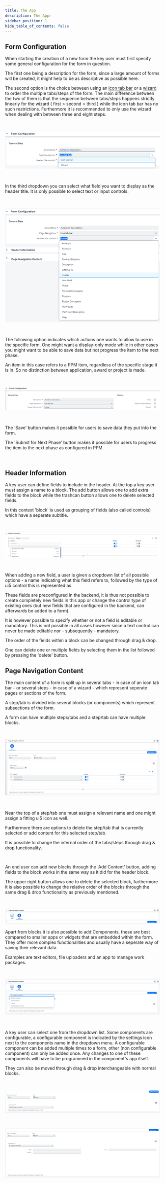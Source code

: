 ```yaml
---
title: The App
description: The Appr
sidebar_position: 1
hide_table_of_contents: false
---
```


## Form Configuration

When starting the creation of a new form the key user must first specify some general configuration for the form in question.

The first one being a description for the form, since a large amount of forms will be created, it might help to be as descriptive as possible here.

The second option is the choice between using an [icon tab bar](https://experience.sap.com/fiori-design-web/icontabbar/) or a [wizard](https://experience.sap.com/fiori-design-web/wizard/) to order the multiple tabs/steps of the form. The main difference between the two of them is that the sequence between tabs/steps happens strictly linearly for the wizard ( first > second > third ) while the icon tab bar has no such restrictions.
Furthermore it is recommended to only use the wizard when dealing with between three and eight steps.

&nbsp;

![image.png](./img/pageNavigation.png)

&nbsp;

In the third dropdown you can select what field you want to display as the header title. It is only possible to select text or input controls.

&nbsp;

![image.png](./img/headerTitleControl.png)

&nbsp;

The following option indicates which actions one wants to allow to use in the specific form. One might want a display-only mode while in other cases you might want to be able to save data but not progress the item to the next phase.

An item in this case refers to a PPM item, regardless of the specific stage it is in. So no distinction between application, award or project is made.

&nbsp;

![image.png](./img/actions.png)

&nbsp;

The 'Save' button makes it possible for users to save data they put into the form.

The 'Submit for Next Phase' button makes it possible for users to progress the item to the next phase as configured in PPM.

&nbsp;

## Header Information

<!-- Behind feature -->
<!--
Every form template contains a standard header which displays the name of the funder, program and call for which the form has been opened.

&nbsp;

![image.png](../img/img-006.png)

&nbsp; -->

A key user can define fields to include in the header.
At the top a key user must assign a name to a block. The add button allows one to add extra fields to the block while the trashcan button allows one to delete selected fields.

In this context 'block' is used as grouping of fields (also called controls) which have a seperate subtitle.

&nbsp;

![image.png](./img/headerSectionControls.png)

&nbsp;

When adding a new field, a user is given a dropdown list of all possible options - a name indicating what this field refers to, followed by the type of ui5 control this is represented as.

These fields are preconfigured in the backend, it is thus not possible to create completely new fields in this app or change the control type of existing ones (but new fields that are configured in the backend, can afterwards be added to a form).

It is however possible to specify whether or not a field is editable or mandatory. This is not possible in all cases however since a text control can never be made editable nor - subsequently - mandatory.

The order of the fields within a block can be changed through drag & drop.

One can delete one or multiple fields by selecting them in the list followed by pressing the 'delete' button.

## Page Navigation Content

The main content of a form is split up in several tabs - in case of an icon tab bar - or several steps - in case of a wizard - which represent seperate pages or sections of the form.

A step/tab is divided into several blocks (or components) which represent subsections of the form.

A form can have multiple steps/tabs and a step/tab can have multiple blocks.

&nbsp;

![image.png](./img/pageNavigationContent.png)

&nbsp;

Near the top of a step/tab one must assign a relevant name and one might assign a fitting ui5 icon as well.

Furthermore there are options to delete the step/tab that is currently selected or add content for this selected step/tab.

It is possible to change the internal order of the tabs/steps through drag & drop functionality.

&nbsp;

An end user can add new blocks through the 'Add Content' button, adding fields to the block works in the same way as it did for the header block.

The upper right button allows one to delete the selected block, furthermore it is also possible to change the relative order of the blocks through the same drag & drop functionality as previously mentioned.

&nbsp;

![image.png](./img/addContentToStep.png)

Apart from blocks it is also possible to add Components, these are best compared to smaller apps or widgets that are embedded within the form. They offer more complex functionalities and usually have a seperate way of saving their relevant data.

Examples are text editors, file uploaders and an app to manage work packages.

&nbsp;

![image.png](./img/componentSelection.png)

&nbsp;

A key user can select one from the dropdown list. Some components are configurable, a configurable component is indicated by the settings icon next to the components name in the dropdown menu. A configurable component can be added multiple times to a form, other (non configurable component) can only be added once. Any changes to one of these components will have to be programmed in the component's app itself.

They can also be moved through drag & drop interchangeable with normal blocks.

&nbsp;

![image.png](./img/componentNoConfiguration.png)

&nbsp;

![image.png](./img/componentConfiguration.png)

&nbsp;
